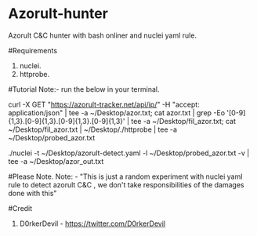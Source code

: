 # Azorult-hunter
Azorult C&amp;C hunter with bash onliner and nuclei yaml rule.

#Requirements
1. nuclei.
2. httprobe.

#Tutorial
Note:- run the below in your terminal.

curl -X GET "https://azorult-tracker.net/api/ip/" -H "accept: application/json" | tee -a ~/Desktop/azor.txt; cat azor.txt | grep -Eo '[0-9]{1,3}\.[0-9]{1,3}\.[0-9]{1,3}\.[0-9]{1,3}' | tee -a ~/Desktop/fil_azor.txt; cat ~/Desktop/fil_azor.txt | ~/Desktop/./httprobe | tee -a ~/Desktop/probed_azor.txt

./nuclei -t ~/Desktop/azorult-detect.yaml -l ~/Desktop/probed_azor.txt -v | tee -a ~/Desktop/azor_out.txt

#Please Note.
Note: - "This is just a random experiment with nuclei yaml rule to detect azorult C&C , we don't take responsibilities of the damages done with this"

#Credit
1. D0rkerDevil - https://twitter.com/D0rkerDevil          


